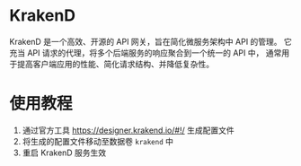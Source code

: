 # KrakenD

KrakenD 是一个高效、开源的 API 网关，旨在简化微服务架构中 API 的管理。
它充当 API 请求的代理，将多个后端服务的响应聚合到一个统一的 API 中，
通常用于提高客户端应用的性能、简化请求结构、并降低复杂性。

# 使用教程

1. 通过官方工具 https://designer.krakend.io/#!/ 生成配置文件
2. 将生成的配置文件移动至数据卷 `krakend` 中
3. 重启 KrakenD 服务生效